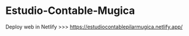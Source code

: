 # Estudio-Contable-Mugica

Deploy web in Netlify >>> https://estudiocontablepilarmugica.netlify.app/

